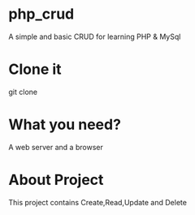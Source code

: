# php_crud
A simple and basic CRUD for learning PHP &amp; MySql

# Clone it
 git clone  

# What you need?
A web server and a browser 

# About Project
This project contains Create,Read,Update and Delete
